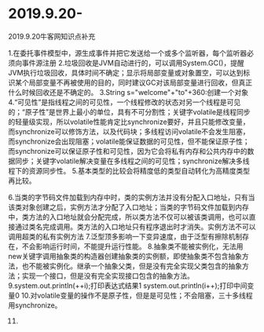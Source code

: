 # 2019.9.20-
2019.9.20牛客网知识点补充

1.在委托事件模型中，源生成事件并把它发送给一个或多个监听器，每个监听器必须向事件源注册
2.垃圾回收是JVM自动进行的，可以调用System.GC()，提醒JVM执行垃圾回收，具体时间不确定；显示将局部变量或对象置空，可以达到标识某个局部变量不再被使用的目的，同时建议GC对该局部变量进行回收，但真正什么时候回收还是不确定的。
3.String s="welcome"+"to"+360:创建一个对象
4.“可见性”是指线程之间的可见性，一个线程修改的状态对另一个线程是可见的；“原子性”是世界上最小的单位，具有不可分割性；关键字volatile是线程同步的轻量级实现，所以volatile性能肯定比synchronize要好，并且只能修改变量，而synchronize可以修饰方法，以及代码块；多线程访问volatile不会发生阻塞，而synchronize会出现阻塞；volatile能保证数据的可见性，但不能保证原子性；而synchronize可以保证原子性和可见性，因为它会将私有内存和公共内存中的数据同步；关键字volatile解决变量在多线程之间的可见性；synchronize解决多线程下的资源同步性。
5.基本类型的比较会将精度低的类型自动转化为高精度类型再比较。

6.当类的字节码文件加载到内存中时，类的实例方法并没有分配入口地址，只有当该类对象创建之后，实例方法才分配了入口地址；当类的字节码文件加载到内存中，类方法的入口地址就会分配完成，所以类方法不仅可以被该类调用，也可以直接通过类名完成调用。类方法的入口地址只有程序退出时才消失。实例方法不可以调用超类的私有实例方法
7.泛型顶多影响一下变异速度，由于泛型有擦除机制存在，不会影响运行时间，不能提升运行性能。
8.抽象类不能被实例化，无法用new关键字调用抽象类的构造器创建抽象类的实例额，即使抽象类不包含抽象方法，也不能被实例化。继承一个抽象父类，但是没有完全实现父类包含的抽象方法；实现一个接口，但是没有完全实现接口包含的抽象方法。
9.system.out.println(++i);打印表达式结果1
  system.out.println(i++);打印中间变量0
10.对volatile变量的操作不是原子性，但是是可见性；不会阻塞，三十多线程用synchronize。

11.

